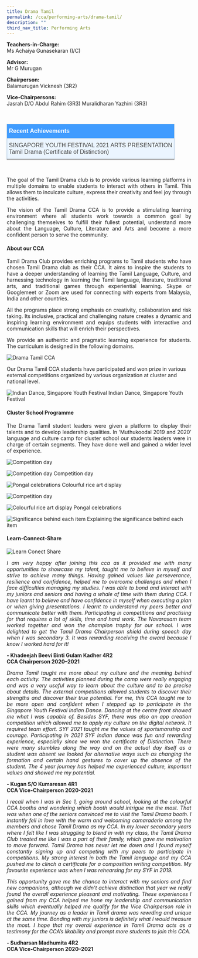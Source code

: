 ```yaml
---
title: Drama Tamil
permalink: /cca/performing-arts/drama-tamil/
description: ""
third_nav_title: Performing Arts
---
```

**Teachers-in-Charge:** <br>
Ms Achaiya Gunasekaran (I/C)

**Advisor:** <br>
Mr G Murugan

**Chairperson:** <br>
Balamurugan Vicknesh (3R2)

**Vice-Chairpersons:** <br>
Jasrah D/O Abdul Rahim (3R3)
Muralidharan Yazhini (3R3)


<br>

<style type="text/css">
.tg  {border-collapse:collapse;border-color:#9ABAD9;border-spacing:0;}
.tg td{background-color:#EBF5FF;border-color:#9ABAD9;border-style:solid;border-width:1px;color:#444;
  font-family:Arial, sans-serif;font-size:14px;overflow:hidden;padding:10px 5px;word-break:normal;}
.tg th{background-color:#409cff;border-color:#9ABAD9;border-style:solid;border-width:1px;color:#fff;
  font-family:Arial, sans-serif;font-size:14px;font-weight:normal;overflow:hidden;padding:10px 5px;word-break:normal;}
.tg .tg-3jrd{border-color:inherit;font-family:"Lucida Sans Unicode", "Lucida Grande", sans-serif !important;font-size:medium;
  text-align:left;vertical-align:top}
</style>
<table class="tg">
<thead>
  <tr>
    <th class="tg-3jrd"><b>Recent Achievements</b><br></th>
  </tr>
</thead>
<tbody>
  <tr>
    <td class="tg-3jrd">SINGAPORE YOUTH FESTIVAL 2021 ARTS PRESENTATION<br>Tamil Drama (Certificate of Distinction)</td>
  </tr>
</tbody>
</table>
<br>

<p style="text-align:justify">The goal of the Tamil Drama club is to provide various learning platforms in multiple domains to enable students to interact with others in Tamil. This allows them to inculcate culture, express their creativity and feel joy through the activities.</p>



<p style="text-align:justify">The vision of the Tamil Drama CCA is to provide a stimulating learning environment where all students work towards a common goal by challenging themselves to fulfill their fullest potential, understand more about the Language, Culture, Literature and Arts and become a more confident person to serve the community.</p>

#### About our CCA

<p style="text-align:justify">Tamil Drama Club provides enriching programs to Tamil students who have chosen Tamil Drama club as their CCA. It aims to inspire the students to have a deeper understanding of learning the Tamil Language, Culture, and harnessing technology in learning the Tamil language, literature, traditional arts, and traditional games through experiential learning. Skype or Googlemeet or Zoom are used for connecting with experts from Malaysia, India and other countries.</p>

<p style="text-align:justify">All the programs place strong emphasis on creativity, collaboration and risk taking. Its inclusive, practical and challenging nature creates a dynamic and inspiring learning environment and equips students with interactive and communication skills that will enrich their perspectives.</p>

<p style="text-align:justify">We provide an authentic and pragmatic learning experience for students. The curriculum is designed in the following domains.</p>


![Drama Tamil CCA](/images/Cca/cca-dramatamil-i-logo04.png)

Our Drama Tamil CCA students have participated and won prize in various external competitions organized by various organization at cluster and national level.</p>

![Indian Dance, Singapore Youth Festival](/images/Cca/cca-dramatamil-01b.jpg)
Indian Dance, Singapore Youth Festival

#### Cluster School Programme

<p style="text-align:justify">The Drama Tamil student leaders were given a platform to display their talents and to develop leadership qualities.  In ‘Muthukoodal 2019 and 2020’ language and culture camp for cluster school our students leaders were in charge of certain segments. They have done well and gained a wider level of experience.</p>

![Competition day](/images/Cca/cca-dramatamil-01.jpg)

![Competition day](/images/Cca/cca-dramatamil-02.jpg)
Competition day


![Pongal celebrations](/images/Cca/cca-dramatamil-03b.jpg)
Colourful rice art display

![Competition day](/images/Cca/cca-dramatamil-04.jpg)

![Colourful rice art display](/images/Cca/cca-dramatamil-05.jpg)
Pongal celebrations

![Significance behind each item](/images/Cca/cca-dramatamil-06.jpg)
Explaining the significance behind each item


#### Learn-Connect-Share

![Learn Conect Share](/images/Cca/cca-dramatamil-06a.jpg)

<p style="text-align:justify; font-style:italic">I am very happy after joining this cca as it provided me with many opportunities to showcase my talent, taught me to believe in myself and strive to achieve many things. Having gained values like perseverance, resilience and confidence, helped me to overcome challenges and when I face difficulties managing my studies. I was able to bond and interact with my juniors and seniors and having a whale of time with them during CCA. I have learnt to believe and have confidence in myself when executing a plan or when giving presentations. I learnt to understand my peers better and communicate better with them. Participating in competitions and practising for that requires a lot of skills, time and hard work. The Navarasam team worked together and won the champion trophy for our school. I was delighted to get the Tamil Drama Chairperson shield during speech day when I was secondary 3. It was rewarding receiving the award because I know I worked hard for it!</p>

**- Khadeejah Beevi Binti Gulam Kadher 4R2 <br>
CCA Chairperson 2020–2021**



<p style="text-align:justify; font-style:italic">Drama Tamil taught me more about my culture and the meaning behind each activity. The activities planned during the camp were really engaging and was a very useful way to learn about the culture and to be precise about details. The external competitions allowed students to discover their strengths and discover their true potential. For me, this CCA taught me to be more open and confident when I stepped up to participate in the Singapore Youth Festival Indian Dance. Dancing at the centre front showed me what I was capable of. Besides SYF, there was also an app creation competition which allowed me to apply my culture on the digital network. It required team effort. SYF 2021 taught me the values of sportsmanship and courage. Participating in 2021 SYF Indian dance was fun and rewarding experience, especially since we won the certificate of Distinction. There were many stumbles along the way and on the actual day itself as a student was absent we looked for alternative ways such as changing the formation and certain hand gestures to cover up the absence of the student. The 4 year journey has helped me experienced culture, important values and showed me my potential.</p>

**- Kugan S/O Kumaresan 4R1 <br>
CCA Vice-Chairperson 2020-2021**



<p style="text-align:justify; font-style:italic">I recall when I was in Sec 1, going around school, looking at the colourful CCA booths and wondering which booth would intrigue me the most. That was when one of the seniors convinced me to visit the Tamil Drama booth. I instantly fell in love with the warm and welcoming camaraderie among the members and chose Tamil Drama as my CCA. In my lower secondary years where I felt like I was struggling to blend in with my class, the Tamil Drama Club treated me like I was a part of their family, which gave me motivation to move forward. Tamil Drama has never let me down and I found myself constantly signing up and competing with my peers to participate in competitions. My strong interest in both the Tamil language and my CCA pushed me to clinch a certificate for a composition writing competition. My favourite experience was when I was rehearsing for my SYF in 2019.</p>

<p style="text-align:justify; font-style:italic">This opportunity gave me the chance to interact with my seniors and find new companions, although  we didn’t achieve distinction that year we really found the overall experience pleasant and motivating. These experiences I gained from my CCA helped me hone my leadership and communication skills which eventually helped me qualify for the Vice Chairperson role in the CCA. My journey as a leader in Tamil drama was rewrding and unique at the same time. Bonding with my juniors is definitely what I would treasure the most. I hope that my overall experience in Tamil Drama acts as a testimony for the CCA’s likability and prompt more  students to join this CCA.</p>

**- Sudharsan Madhumita 4R2 <br>
CCA Vice-Chairperson 2020–2021**
